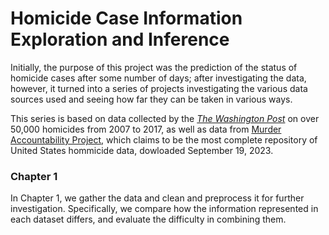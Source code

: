 # Homicide Case Information Exploration and Inference

Initially, the purpose of this project was the prediction of the status of homicide cases after some number of days; after investigating the data, however, it turned into a series of projects investigating the various data sources used and seeing how far they can be taken in various ways. 

This series is based on data collected by the [_The Washington Post_](https://github.com/washingtonpost/data-homicides) on over 50,000 homicides from 2007 to 2017, as well as data from [Murder Accountability Project](https://www.murderdata.org/p/data-docs.html), which claims to be the most complete repository of United States hommicide data, dowloaded September 19, 2023.

### Chapter 1

In Chapter 1, we gather the data and clean and preprocess it for further investigation. Specifically, we compare how the information represented in each dataset differs, and evaluate the difficulty in combining them.